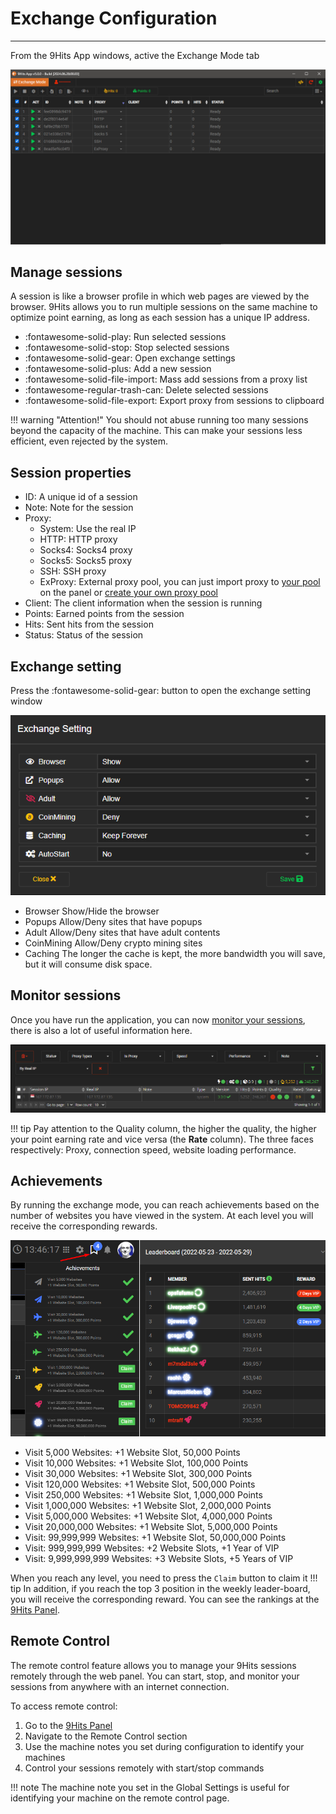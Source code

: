 # Exchange Configuration
---------

From the 9Hits App windows, active the Exchange Mode tab

![Exchange Mode](../imgs/9hits-app.png)

## Manage sessions
A session is like a browser profile in which web pages are viewed by the browser. 9Hits allows you to run multiple sessions on the same machine to optimize point earning, as long as each session has a unique IP address.

* :fontawesome-solid-play: Run selected sessions
* :fontawesome-solid-stop: Stop selected sessions
* :fontawesome-solid-gear: Open exchange settings
* :fontawesome-solid-plus: Add a new session
* :fontawesome-solid-file-import: Mass add sessions from a proxy list
* :fontawesome-regular-trash-can: Delete selected sessions
* :fontawesome-solid-file-export: Export proxy from sessions to clipboard

!!! warning "Attention!"
    You should not abuse running too many sessions beyond the capacity of the machine. This can make your sessions less efficient, even rejected by the system.

## Session properties
* ID: A unique id of a session
* Note: Note for the session
* Proxy: 
    * System: Use the real IP
    * HTTP: HTTP proxy
    * Socks4: Socks4 proxy
    * Socks5: Socks5 proxy
    * SSH: SSH proxy
    * ExProxy: External proxy pool, you can just import proxy to [your pool](proxy-pool.md) on the panel or [create your own proxy pool](https://github.com/9hitste/ExProxy-9Hits-Viewer)
* Client: The client information when the session is running
* Points: Earned points from the session
* Hits: Sent hits from the session
* Status: Status of the session

## Exchange setting
Press the :fontawesome-solid-gear: button to open the exchange setting window

![Exchange Setting](../imgs/ex-setting.png)

* Browser Show/Hide the browser
* Popups Allow/Deny sites that have popups
* Adult Allow/Deny sites that have adult contents
* CoinMining Allow/Deny crypto mining sites
* Caching The longer the cache is kept, the more bandwidth you will save, but it will consume disk space.

## Monitor sessions
Once you have run the application, you can now [monitor your sessions](https://panel.9hits.com/viewer/sessions), there is also a lot of useful information here.

![Monitor sessions](../imgs/ex-session-page.png)

!!! tip
    Pay attention to the Quality column, the higher the quality, the higher your point earning rate and vice versa (the **Rate** column). The three faces respectively: Proxy, connection speed, website loading performance.

## Achievements
By running the exchange mode, you can reach achievements based on the number of websites you have viewed in the system. At each level you will receive the corresponding rewards.

![Achievements](../imgs/ex-achievements.png)

* Visit 5,000 Websites: +1 Website Slot, 50,000 Points
* Visit 10,000 Websites: +1 Website Slot, 100,000 Points
* Visit 30,000 Websites: +1 Website Slot, 300,000 Points
* Visit 120,000 Websites: +1 Website Slot, 500,000 Points
* Visit 250,000 Websites: +1 Website Slot, 1,000,000 Points
* Visit 1,000,000 Websites: +1 Website Slot, 2,000,000 Points
* Visit 5,000,000 Websites: +1 Website Slot, 4,000,000 Points
* Visit 20,000,000 Websites: +1 Website Slot, 5,000,000 Points
* Visit: 99,999,999 Websites: +1 Website Slot, 50,000,000 Points
* Visit: 999,999,999 Websites: +2 Website Slots, +1 Year of VIP
* Visit: 9,999,999,999 Websites: +3 Website Slots, +5 Years of VIP

When you reach any level, you need to press the `Claim` button to claim it
!!! tip
    In addition, if you reach the top 3 position in the weekly leader-board, you will receive the corresponding reward. You can see the rankings at the [9Hits Panel](https://panel.9hits.com/).

## Remote Control
The remote control feature allows you to manage your 9Hits sessions remotely through the web panel. You can start, stop, and monitor your sessions from anywhere with an internet connection.

To access remote control:
1. Go to the [9Hits Panel](https://panel.9hits.com/)
2. Navigate to the Remote Control section
3. Use the machine notes you set during configuration to identify your machines
4. Control your sessions remotely with start/stop commands

!!! note
    The machine note you set in the Global Settings is useful for identifying your machine on the remote control page.